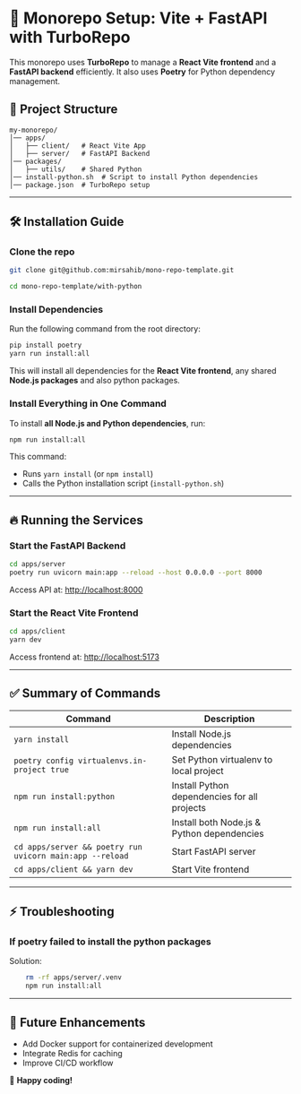 # 🚀 Monorepo Setup: Vite + FastAPI with TurboRepo

This monorepo uses **TurboRepo** to manage a **React Vite frontend** and a **FastAPI backend** efficiently. It also uses **Poetry** for Python dependency management.

## 📂 Project Structure
```
my-monorepo/
│── apps/
│   ├── client/   # React Vite App
│   ├── server/   # FastAPI Backend
│── packages/
│   ├── utils/    # Shared Python 
│── install-python.sh  # Script to install Python dependencies
│── package.json  # TurboRepo setup
```

---

## 🛠 Installation Guide

### Clone the repo
```sh
git clone git@github.com:mirsahib/mono-repo-template.git

cd mono-repo-template/with-python
```



###  Install Dependencies
Run the following command from the root directory:
```sh
pip install poetry
yarn run install:all
```


This will install all dependencies for the **React Vite frontend**, any shared **Node.js packages** and also python packages.



###  Install Everything in One Command
To install **all Node.js and Python dependencies**, run:
```sh
npm run install:all
```
This command:
- Runs `yarn install` (or `npm install`)
- Calls the Python installation script (`install-python.sh`)

---

## 🔥 Running the Services
### **Start the FastAPI Backend**
```sh
cd apps/server
poetry run uvicorn main:app --reload --host 0.0.0.0 --port 8000
```
Access API at: [http://localhost:8000](http://localhost:8000)

### **Start the React Vite Frontend**
```sh
cd apps/client
yarn dev
```
Access frontend at: [http://localhost:5173](http://localhost:5173)

---

## ✅ Summary of Commands
| Command | Description |
|---------|-------------|
| `yarn install` | Install Node.js dependencies |
| `poetry config virtualenvs.in-project true` | Set Python virtualenv to local project |
| `npm run install:python` | Install Python dependencies for all projects |
| `npm run install:all` | Install both Node.js & Python dependencies |
| `cd apps/server && poetry run uvicorn main:app --reload` | Start FastAPI server |
| `cd apps/client && yarn dev` | Start Vite frontend |

---

## ⚡️ Troubleshooting
### If poetry failed to install the python packages 
Solution:
```sh
    rm -rf apps/server/.venv
    npm run install:all
```

---

## 🎯 Future Enhancements
- Add Docker support for containerized development
- Integrate Redis for caching
- Improve CI/CD workflow

🚀 **Happy coding!**

